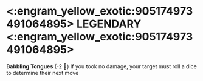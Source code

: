 # <:engram_yellow_exotic:905174973491064895> LEGENDARY <:engram_yellow_exotic:905174973491064895>

**Babbling Tongues** (-2 :large_blue_diamond:)  If you took no damage, your target must roll a dice to determine their next move
